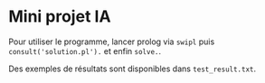 # Mini projet IA
Pour utiliser le programme, lancer prolog via `swipl` puis `consult('solution.pl').` et enfin `solve.`.

Des exemples de résultats sont disponibles dans `test_result.txt`.
